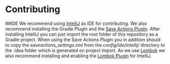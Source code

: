 # Contributing

##IDE
We recommend using [IntelliJ](https://www.jetbrains.com/idea/download/#section=windows) as IDE for contributing. We also recommend installing the Gradle Plugin and the [Save Actions Plugin](https://plugins.jetbrains.com/plugin/7642-save-actions).
After installing IntelliJ you can just import the root folder of this repository as a Gradle project. When using the Save Actions Plugin you in addition should to copy the *saveactions_settings.xml* from the *config/ide/intellij/* directory to the .idea folder which is generated on project import.
As we use [Lombok](https://projectlombok.org/) we also recommend installing and enabling the [Lombok Plugin](https://plugins.jetbrains.com/plugin/6317-lombok-plugin) for IntelliJ.